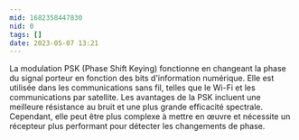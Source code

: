 ```yaml
---
mid: 1682358447830
nid: 0
tags: []
date: 2023-05-07 13:21
---
```



La modulation PSK (Phase Shift Keying) fonctionne en changeant la phase du signal porteur en fonction des bits d'information numérique. Elle est utilisée dans les communications sans fil, telles que le Wi-Fi et les communications par satellite. Les avantages de la PSK incluent une meilleure résistance au bruit et une plus grande efficacité spectrale. Cependant, elle peut être plus complexe à mettre en œuvre et nécessite un récepteur plus performant pour détecter les changements de phase.